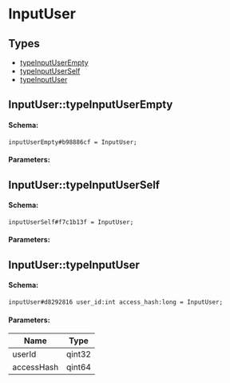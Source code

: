 # InputUser

## Types

* [typeInputUserEmpty](#inputusertypeinputuserempty)
* [typeInputUserSelf](#inputusertypeinputuserself)
* [typeInputUser](#inputusertypeinputuser)

## InputUser::typeInputUserEmpty

#### Schema:

`inputUserEmpty#b98886cf = InputUser;`

#### Parameters:


## InputUser::typeInputUserSelf

#### Schema:

`inputUserSelf#f7c1b13f = InputUser;`

#### Parameters:


## InputUser::typeInputUser

#### Schema:

`inputUser#d8292816 user_id:int access_hash:long = InputUser;`

#### Parameters:

|Name|Type|
|----|----|
|userId|qint32|
|accessHash|qint64|

